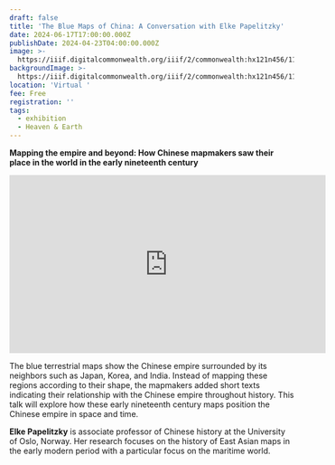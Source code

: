 ```yaml
---
draft: false
title: 'The Blue Maps of China: A Conversation with Elke Papelitzky'
date: 2024-06-17T17:00:00.000Z
publishDate: 2024-04-23T04:00:00.000Z
image: >-
  https://iiif.digitalcommonwealth.org/iiif/2/commonwealth:hx121n456/11016,6766,3143,1125/,1200/0/default.jpg
backgroundImage: >-
  https://iiif.digitalcommonwealth.org/iiif/2/commonwealth:hx121n456/11016,6766,3143,1125/,1200/0/default.jpg
location: 'Virtual '
fee: Free
registration: ''
tags:
  - exhibition
  - Heaven & Earth
---
```


**Mapping the empire and beyond: How Chinese mapmakers saw their place in the world in the early nineteenth century**

<iframe width="560" height="315" src="https://www.youtube.com/watch?v=W-IFcbZ4RB0" title="YouTube video player" frameborder="0" allow="accelerometer; autoplay; clipboard-write; encrypted-media; gyroscope; picture-in-picture; web-share" allowfullscreen></iframe>

The blue terrestrial maps show the Chinese empire surrounded by its neighbors such as Japan, Korea, and India. Instead of mapping these regions according to their shape, the mapmakers added short texts indicating their relationship with the Chinese empire throughout history. This talk will explore how these early nineteenth century maps position the Chinese empire in space and time.

**Elke Papelitzky** is associate professor of Chinese history at the University of Oslo, Norway. Her research focuses on the history of East Asian maps in the early modern period with a particular focus on the maritime world.
